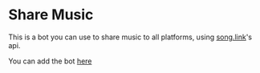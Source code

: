 # Share Music

This is a bot you can use to share music to all platforms, using [song.link](https://odesli.co)'s api.

You can add the bot [here](https://discord.com/api/oauth2/authorize?client_id=818620296410955808&permissions=0&scope=bot)